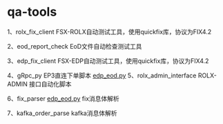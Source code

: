 # qa-tools
1、rolx_fix_client
FSX-ROLX自动测试工具，使用quickfix库，协议为FIX4.2
    

2、eod_report_check
EoD文件自动检查测试工具

3、edp_fix_client
FSX-EDP自动测试工具，使用quickfix库，协议为FIX4.2

4、gRpc_py
EP3直连下单脚本
[edp_eod.py](edp_fix_client%2Finitiator%2Fedp_eod%2Fedp_eod.py)
5、rolx_admin_interface
ROLX-ADMIN 接口自动化脚本

6、fix_parser [edp_eod.py](edp_fix_client%2Finitiator%2Fedp_eod%2Fedp_eod.py)
fix消息体解析

7、kafka_order_parse
kafka消息体解析

